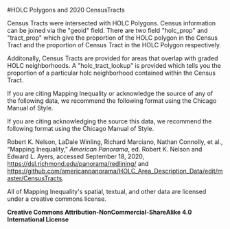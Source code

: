 ﻿#HOLC Polygons and 2020 CensusTracts

Census Tracts were intersected with HOLC Polygons. Census information can be joined via the "geoid" field. There are two field "holc_prop" and "tract_prop" which give the proportion of the HOLC polygon in the Census Tract and the proportion of Census Tract in the HOLC Polygon respectively. 

Additonally, Census Tracts are provided for areas that overlap with graded HOLC neighborhoods. A "holc_tract_lookup" is provided which tells you the proportion of a particular holc neighborhood contained within the Census Tract. 

If you are citing Mapping Inequality or acknowledge the source of any of the following data, we recommend the following format using the Chicago Manual of Style.

If you are citing acknowledging the source this data, we recommend the following format using the Chicago Manual of Style.

Robert K. Nelson, LaDale Winling, Richard Marciano, Nathan Connolly, et al., “Mapping Inequality,” *American Panorama*, ed. Robert K. Nelson and Edward L. Ayers, accessed September 18, 2020, https://dsl.richmond.edu/panorama/redlining/ and https://github.com/americanpanorama/HOLC_Area_Description_Data/edit/master/CensusTracts.

All of Mapping Inequality's spatial, textual, and other data are licensed under a creative commons license. 

**Creative Commons Attribution-NonCommercial-ShareAlike 4.0 International License**
